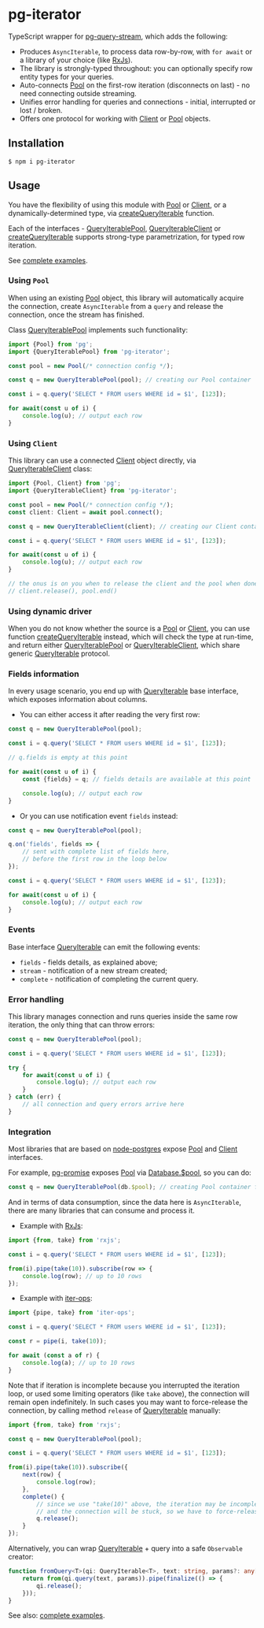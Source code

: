 # pg-iterator

TypeScript wrapper for [pg-query-stream], which adds the following:

* Produces `AsyncIterable`, to process data row-by-row, with `for await` or a library of your choice (like [RxJs]).
* The library is strongly-typed throughout: you can optionally specify row entity types for your queries. 
* Auto-connects [Pool] on the first-row iteration (disconnects on last) - no need connecting outside streaming.
* Unifies error handling for queries and connections - initial, interrupted or lost / broken.
* Offers one protocol for working with [Client] or [Pool] objects.

## Installation

```
$ npm i pg-iterator
```

## Usage

You have the flexibility of using this module with [Pool] or [Client], or a dynamically-determined type,
via [createQueryIterable] function.

Each of the interfaces - [QueryIterablePool], [QueryIterableClient] or [createQueryIterable] supports
strong-type parametrization, for typed row iteration.

See [complete examples].

### Using `Pool`

When using an existing [Pool] object, this library will automatically acquire the connection,
create `AsyncIterable` from a `query` and release the connection, once the stream has finished.

Class [QueryIterablePool] implements such functionality:

```ts
import {Pool} from 'pg';
import {QueryIterablePool} from 'pg-iterator';

const pool = new Pool(/* connection config */);

const q = new QueryIterablePool(pool); // creating our Pool container

const i = q.query('SELECT * FROM users WHERE id = $1', [123]);

for await(const u of i) {
    console.log(u); // output each row
}
```

### Using `Client`

This library can use a connected [Client] object directly, via [QueryIterableClient] class:

```ts
import {Pool, Client} from 'pg';
import {QueryIterableClient} from 'pg-iterator';

const pool = new Pool(/* connection config */);
const client: Client = await pool.connect();

const q = new QueryIterableClient(client); // creating our Client container

const i = q.query('SELECT * FROM users WHERE id = $1', [123]);

for await(const u of i) {
    console.log(u); // output each row
}

// the onus is on you when to release the client and the pool when done:
// client.release(), pool.end()
```

### Using dynamic driver

When you do not know whether the source is a [Pool] or [Client], you can use function [createQueryIterable] instead,
which will check the type at run-time, and return either [QueryIterablePool] or [QueryIterableClient],
which share generic [QueryIterable] protocol.

### Fields information

In every usage scenario, you end up with [QueryIterable] base interface, which exposes information about columns.

* You can either access it after reading the very first row:

```ts
const q = new QueryIterablePool(pool);

const i = q.query('SELECT * FROM users WHERE id = $1', [123]);

// q.fields is empty at this point

for await(const u of i) {
    const {fields} = q; // fields details are available at this point

    console.log(u); // output each row
}
```

* Or you can use notification event `fields` instead:

```ts
const q = new QueryIterablePool(pool);

q.on('fields', fields => {
    // sent with complete list of fields here,
    // before the first row in the loop below
});

const i = q.query('SELECT * FROM users WHERE id = $1', [123]);

for await(const u of i) {
    console.log(u); // output each row
}
```

### Events

Base interface [QueryIterable] can emit the following events:

* `fields` - fields details, as explained above;
* `stream` - notification of a new stream created;
* `complete` - notification of completing the current query.

### Error handling

This library manages connection and runs queries inside the same row iteration, the only thing that can throw errors:

```ts
const q = new QueryIterablePool(pool);

const i = q.query('SELECT * FROM users WHERE id = $1', [123]);

try {
    for await(const u of i) {
        console.log(u); // output each row
    }
} catch (err) {
    // all connection and query errors arrive here
}
```

### Integration

Most libraries that are based on [node-postgres] expose [Pool] and [Client] interfaces.

For example, [pg-promise] exposes [Pool] via [Database.$pool], so you can do:

```ts
const q = new QueryIterablePool(db.$pool); // creating Pool container from Database object
```

And in terms of data consumption, since the data here is `AsyncIterable`, there are many libraries
that can consume and process it.

* Example with [RxJs]:

```ts
import {from, take} from 'rxjs';

const i = q.query('SELECT * FROM users WHERE id = $1', [123]);

from(i).pipe(take(10)).subscribe(row => {
    console.log(row); // up to 10 rows
});
```

* Example with [iter-ops]:

```ts
import {pipe, take} from 'iter-ops';

const i = q.query('SELECT * FROM users WHERE id = $1', [123]);

const r = pipe(i, take(10));

for await (const a of r) {
    console.log(a); // up to 10 rows
}
```

Note that if iteration is incomplete because you interrupted the iteration loop,
or used some limiting operators (like `take` above), the connection will remain
open indefinitely. In such cases you may want to force-release the connection,
by calling method `release` of [QueryIterable] manually:

```ts
import {from, take} from 'rxjs';

const q = new QueryIterablePool(pool);

const i = q.query('SELECT * FROM users WHERE id = $1', [123]);

from(i).pipe(take(10)).subscribe({
    next(row) {
        console.log(row);
    },
    complete() {
        // since we use "take(10)" above, the iteration may be incomplete,
        // and the connection will be stuck, so we have to force-release it: 
        q.release();
    }
});
```

Alternatively, you can wrap [QueryIterable] + query into a safe `Observable` creator:

```ts
function fromQuery<T>(qi: QueryIterable<T>, text: string, params?: any[]): Observable<T> {
    return from(qi.query(text, params)).pipe(finalize(() => {
        qi.release();
    }));
}
```

See also: [complete examples].

[Database.$pool]:http://vitaly-t.github.io/pg-promise/Database.html#$pool

[node-postgres]:https://github.com/brianc/node-postgres

[pg-query-stream]:https://www.npmjs.com/package/pg-query-stream

[Pool]:https://node-postgres.com/apis/pool

[Client]:https://node-postgres.com/apis/client

[QueryIterablePool]:https://github.com/vitaly-t/pg-iterator/blob/main/src/from-pool.ts

[QueryIterableClient]:https://github.com/vitaly-t/pg-iterator/blob/main/src/from-client.ts

[createQueryIterable]:https://github.com/vitaly-t/pg-iterator/blob/main/src/auto.ts

[QueryIterable]:https://github.com/vitaly-t/pg-iterator/blob/main/src/base.ts

[RxJs]:https://github.com/ReactiveX/rxjs

[iter-ops]:https://github.com/vitaly-t/iter-ops

[pg-promise]:https://github.com/vitaly-t/pg-promise

[complete examples]:https://github.com/vitaly-t/pg-iterator/wiki/Examples
